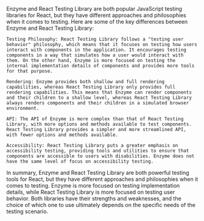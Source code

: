 Enzyme and React Testing Library are both popular JavaScript testing libraries for React, but they have different approaches and philosophies when it comes to testing. Here are some of the key differences between Enzyme and React Testing Library:

    Testing Philosophy: React Testing Library follows a "testing user behavior" philosophy, which means that it focuses on testing how users interact with components in the application. It encourages testing components in a way that simulates how a user would interact with them. On the other hand, Enzyme is more focused on testing the internal implementation details of components and provides more tools for that purpose.

    Rendering: Enzyme provides both shallow and full rendering capabilities, whereas React Testing Library only provides full rendering capabilities. This means that Enzyme can render components and their children to a shallow level, whereas React Testing Library always renders components and their children in a simulated browser environment.

    API: The API of Enzyme is more complex than that of React Testing Library, with more options and methods available to test components. React Testing Library provides a simpler and more streamlined API, with fewer options and methods available.

    Accessibility: React Testing Library puts a greater emphasis on accessibility testing, providing tools and utilities to ensure that components are accessible to users with disabilities. Enzyme does not have the same level of focus on accessibility testing.

In summary, Enzyme and React Testing Library are both powerful testing tools for React, but they have different approaches and philosophies when it comes to testing. Enzyme is more focused on testing implementation details, while React Testing Library is more focused on testing user behavior. Both libraries have their strengths and weaknesses, and the choice of which one to use ultimately depends on the specific needs of the testing scenario.
